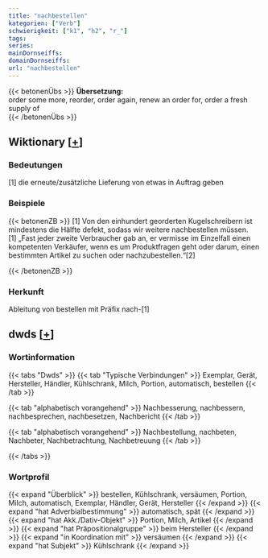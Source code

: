 ```yaml
---
title: "nachbestellen"
kategorien: ["Verb"]
schwierigkeit: ["k1", "h2", "r_"]
tags:
series:
mainDornseiffs:
domainDornseiffs:
url: "nachbestellen"
---
```


{{< betonenÜbs >}}
**Übersetzung:**  
order some more, reorder, order again, renew  an order for, order a fresh supply of  
{{< /betonenÜbs >}}

## Wiktionary [[+](https://de.wiktionary.org/wiki/nachbestellen)]

### Bedeutungen
[1] die erneute/zusätzliche Lieferung von etwas in Auftrag geben  

### Beispiele
{{< betonenZB >}}
[1] Von den einhundert georderten Kugelschreibern ist mindestens die Hälfte defekt, sodass wir weitere nachbestellen müssen.  
[1] „Fast jeder zweite Verbraucher gab an, er vermisse im Einzelfall einen kompetenten Verkäufer, wenn es um Produktfragen geht oder darum, einen bestimmten Artikel zu suchen oder nachzubestellen.“[2]  

{{< /betonenZB >}}
### Herkunft
Ableitung von bestellen mit Präfix nach-[1]  



## dwds [[+](https://www.dwds.de/wb/nachbestellen)]

### Wortinformation
{{< tabs "Dwds" >}}
{{< tab "Typische Verbindungen" >}}
Exemplar, Gerät, Hersteller, Händler, Kühlschrank, Milch, Portion, automatisch, bestellen
{{< /tab >}}

{{< tab "alphabetisch vorangehend" >}}
Nachbesserung, nachbessern, nachbesprechen, nachbesetzen, Nachbericht
{{< /tab >}}

{{< tab "alphabetisch vorangehend" >}}
Nachbestellung, nachbeten, Nachbeter, Nachbetrachtung, Nachbetreuung
{{< /tab >}}

{{< /tabs >}}

### Wortprofil
{{< expand "Überblick" >}} bestellen, Kühlschrank, versäumen, Portion, Milch, automatisch, Exemplar, Händler, Gerät, Hersteller {{< /expand >}}
{{< expand "hat Adverbialbestimmung" >}} automatisch, spät {{< /expand >}}
{{< expand "hat Akk./Dativ-Objekt" >}} Portion, Milch, Artikel {{< /expand >}}
{{< expand "hat Präpositionalgruppe" >}} beim Hersteller {{< /expand >}}
{{< expand "in Koordination mit" >}} versäumen {{< /expand >}}
{{< expand "hat Subjekt" >}} Kühlschrank {{< /expand >}}

